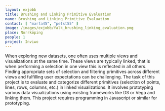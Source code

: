 ```yaml
---
layout: exjobb
title: Brushing and Linking Primitive Evaluation
name: Brushing and Linking Primitive Evaluation
contact: [ "marfa45", "petst55" ]
image: /images/exjobb/falk_brushing_linking_evaluation.png
place: Norrköping
people: 1
project: Inviwo
---
```


When exploring new datasets, one often uses multiple views and visualizations at the same time. These views are typically linked, that is when performing a selection in one view this is reflected in all others. Finding appropriate sets of selection and filtering primitives across different views and fulfilling user expectations can be challenging. 
The task of this project is to evaluate and categorize different primitives (selection of points, lines, rows, columns, etc.) in linked visualizations. It involves prototyping various data visualizations using existing frameworks like D3 or Vega and linking them. This project requires programming in Javascript or similar for prototyping.
